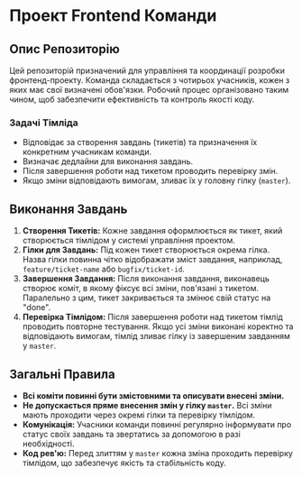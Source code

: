 # Проект Frontend Команди

## Опис Репозиторію

Цей репозиторій призначений для управління та координації розробки фронтенд-проекту. Команда складається з чотирьох учасників, кожен з яких має свої визначені обов'язки. Робочий процес організовано таким чином, щоб забезпечити ефективність та контроль якості коду.

### Задачі Тімліда
- Відповідає за створення завдань (тикетів) та призначення їх конкретним учасникам команди.
- Визначає дедлайни для виконання завдань.
- Після завершення роботи над тикетом проводить перевірку змін.
- Якщо зміни відповідають вимогам, зливає їх у головну гілку (`master`).

## Виконання Завдань
1. **Створення Тикетів:** Кожне завдання оформлюється як тикет, який створюється тімлідом у системі управління проектом.
2. **Гілки для Завдань:** Під кожен тикет створюється окрема гілка. Назва гілки повинна чітко відображати зміст завдання, наприклад, `feature/ticket-name` або `bugfix/ticket-id`.
3. **Завершення Завдання:** Після виконання завдання, виконавець створює коміт, в якому фіксує всі зміни, пов'язані з тикетом. Паралельно з цим, тикет закривається та змінює свій статус на "done".
4. **Перевірка Тімлідом:** Після завершення роботи над тикетом тімлід проводить повторне тестування. Якщо усі зміни виконані коректно та відповідають вимогам, тімлід зливає гілку із завершеним завданням у `master`.

## Загальні Правила
- **Всі коміти повинні бути змістовними та описувати внесені зміни.**
- **Не допускається пряме внесення змін у гілку `master`.** Всі зміни мають проходити через окремі гілки та перевірку тімлідом.
- **Комунікація:** Учасники команди повинні регулярно інформувати про статус своїх завдань та звертатись за допомогою в разі необхідності.
- **Код рев'ю:** Перед злиттям у `master` кожна зміна проходить перевірку тімлідом, що забезпечує якість та стабільність коду.

